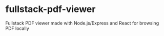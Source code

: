 # fullstack-pdf-viewer
Fullstack PDF viewer made with Node.js/Express and React for browsing PDF locally
